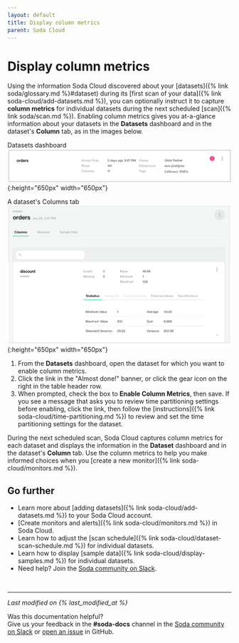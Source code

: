```yaml
---
layout: default
title: Display column metrics
parent: Soda Cloud
---
```


# Display column metrics

Using the information Soda Cloud discovered about your [datasets]({% link soda/glossary.md %}#dataset) during its [first scan of your data]({% link soda-cloud/add-datasets.md %}), you can optionally instruct it to capture **column metrics** for individual datasets during the next scheduled [scan]({% link soda/scan.md %}). Enabling column metrics gives you at-a-glance information about your datasets in the **Datasets** dashboard and in the dataset's **Column** tab, as in the images below. 

Datasets dashboard
![display-column-metrics](/assets/images/display-column-metrics.png){:height="650px" width="650px"}

A dataset's Columns tab
![column-tab](/assets/images/column-tab.png){:height="650px" width="650px"}


1. From the **Datasets** dashboard, open the dataset for which you want to enable column metrics.
2. Click the link in the "Almost done!" banner, or click the gear icon on the right in the table header row.
3. When prompted, check the box to **Enable Column Metrics**, then save. If you see a message that asks you to review time partitioning settings before enabling, click the link, then follow the [instructions]({% link soda-cloud/time-partitioning.md %}) to review and set the time partitioning settings for the dataset.

During the next scheduled scan, Soda Cloud captures column metrics for each dataset and displays the information in the **Dataset** dashboard and in the dataset's **Column** tab. Use the column metrics to help you make informed choices when you [create a new monitor]({% link soda-cloud/monitors.md %}).



## Go further

* Learn more about [adding datasets]({% link soda-cloud/add-datasets.md %}) to your Soda Cloud account.
* [Create monitors and alerts]({% link soda-cloud/monitors.md %}) in Soda Cloud.
* Learn how to adjust the [scan schedule]({% link soda-cloud/dataset-scan-schedule.md %}) for individual datasets.
* Learn how to display [sample data]({% link soda-cloud/display-samples.md %}) for individual datasets.
* Need help? Join the <a href="http://community.soda.io/slack" target="_blank"> Soda community on Slack</a>.
<br />

---
*Last modified on {% last_modified_at %}*

Was this documentation helpful? <br /> Give us your feedback in the **#soda-docs** channel in the <a href="http://community.soda.io/slack" target="_blank"> Soda community on Slack</a> or <a href="https://github.com/sodadata/docs/issues/new" target="_blank">open an issue</a> in GitHub.
